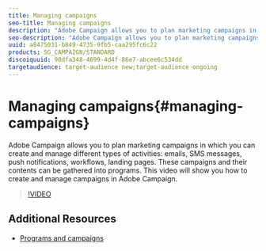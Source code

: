 ```yaml
---
title: Managing campaigns
seo-title: Managing campaigns
description: "Adobe Campaign allows you to plan marketing campaigns in which you can create and manage different types of activities: emails, SMS messages, push notifications, workflows, landing pages. These campaigns and their contents can be gathered into programs.   This video will show you how to create and manage campaigns in Adobe Campaign."
seo-description: "Adobe Campaign allows you to plan marketing campaigns in which you can create and manage different types of activities: emails, SMS messages, push notifications, workflows, landing pages. These campaigns and their contents can be gathered into programs.   This video will show you how to create and manage campaigns in Adobe Campaign."
uuid: a8475031-b849-4735-9fb5-caa295fc6c22
products: SG_CAMPAIGN/STANDARD
discoiquuid: 90dfa348-4699-4d4f-86e7-abcee6c534dd
targetaudience: target-audience new;target-audience ongoing
---
```


# Managing campaigns{#managing-campaigns}

Adobe Campaign allows you to plan marketing campaigns in which you can create and manage different types of activities: emails, SMS messages, push notifications, workflows, landing pages. These campaigns and their contents can be gathered into programs.   This video will show you how to create and manage campaigns in Adobe Campaign.

>[!VIDEO](https://video.tv.adobe.com/v/24672?quality=12)

## Additional Resources

* [Programs and campaigns](https://helpx.adobe.com/campaign/standard/start/using/programs-and-campaigns.html)
